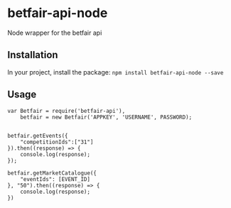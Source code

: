 # betfair-api-node

Node wrapper for the betfair api

## Installation

In your project, install the package: `npm install betfair-api-node --save`

## Usage

```
var Betfair = require('betfair-api'),
    betfair = new Betfair('APPKEY', 'USERNAME', PASSWORD);


betfair.getEvents({
    "competitionIds":["31"]
}).then((response) => {
    console.log(response);
});

betfair.getMarketCatalogue({
    "eventIds": [EVENT_ID]
}, "50").then((response) => {
    console.log(response);
})
```
